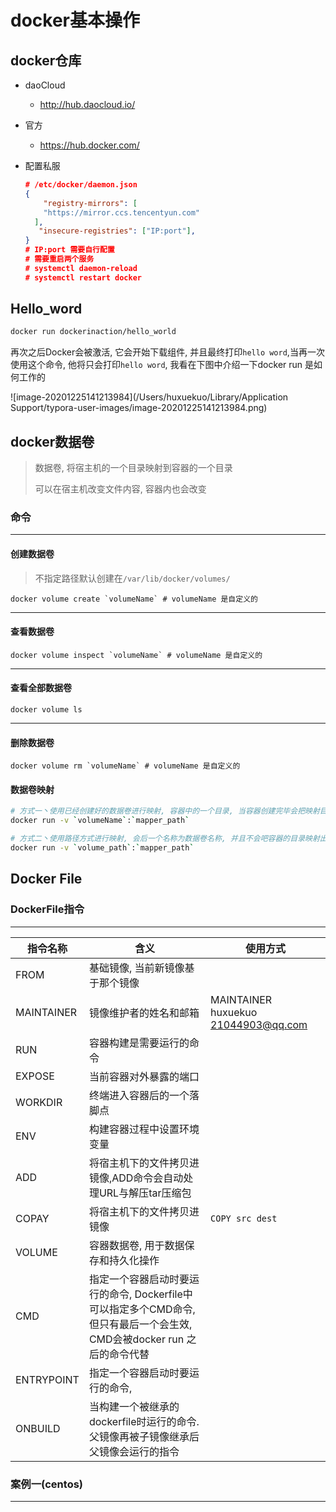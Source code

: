 # docker基本操作



## docker仓库



- daoCloud

  - http://hub.daocloud.io/

- 官方

  - https://hub.docker.com/

- 配置私服

  ```json
  # /etc/docker/daemon.json
  {
      "registry-mirrors": [
      "https://mirror.ccs.tencentyun.com"
    ],
     "insecure-registries": ["IP:port"],
  }
  # IP:port 需要自行配置
  # 需要重启两个服务
  #	systemctl daemon-reload
  #	systemctl restart docker
  ```



## Hello_word



```sh
docker run dockerinaction/hello_world
```

再次之后Docker会被激活, 它会开始下载组件, 并且最终打印`hello word`,当再一次使用这个命令, 他将只会打印`hello word`,  我看在下图中介绍一下docker run 是如何工作的 

![image-20201225141213984](/Users/huxuekuo/Library/Application Support/typora-user-images/image-20201225141213984.png)







## docker数据卷

> 数据卷, 将宿主机的一个目录映射到容器的一个目录
>
> 可以在宿主机改变文件内容, 容器内也会改变



### 命令

-----



#### 创建数据卷

> 不指定路径默认创建在`/var/lib/docker/volumes/`

```shell 
docker volume create `volumeName` # volumeName 是自定义的
```

----



#### 查看数据卷

```shell
docker volume inspect `volumeName` # volumeName 是自定义的
```

----



#### 查看全部数据卷

```shell
docker volume ls
```

---



#### 删除数据卷

```shell
docker volume rm `volumeName` # volumeName 是自定义的
```



#### 数据卷映射

```sh
# 方式一丶使用已经创建好的数据卷进行映射, 容器中的一个目录, 当容器创建完毕会把映射目录中的数据都带出来
docker run -v `volumeName`:`mapper_path` 

# 方式二丶使用路径方式进行映射, 会后一个名称为数据卷名称, 并且不会吧容器的目录映射出来需要自己创建
docker run -v `volume_path`:`mapper_path`
```





## Docker File



### DockerFile指令

---



| 指令名称   | 含义                                                         | 使用方式                            |
| ---------- | ------------------------------------------------------------ | ----------------------------------- |
| FROM       | 基础镜像, 当前新镜像基于那个镜像                             |                                     |
| MAINTAINER | 镜像维护者的姓名和邮箱                                       | MAINTAINER huxuekuo 21044903@qq.com |
| RUN        | 容器构建是需要运行的命令                                     |                                     |
| EXPOSE     | 当前容器对外暴露的端口                                       |                                     |
| WORKDIR    | 终端进入容器后的一个落脚点                                   |                                     |
| ENV        | 构建容器过程中设置环境变量                                   |                                     |
| ADD        | 将宿主机下的文件拷贝进镜像,ADD命令会自动处理URL与解压tar压缩包 |                                     |
| COPAY      | 将宿主机下的文件拷贝进镜像                                   | `COPY src dest`                     |
| VOLUME     | 容器数据卷, 用于数据保存和持久化操作                         |                                     |
| CMD        | 指定一个容器启动时要运行的命令, Dockerfile中可以指定多个CMD命令, 但只有最后一个会生效, CMD会被docker run 之后的命令代替 |                                     |
| ENTRYPOINT | 指定一个容器启动时要运行的命令,                              |                                     |
| ONBUILD    | 当构建一个被继承的dockerfile时运行的命令.父镜像再被子镜像继承后父镜像会运行的指令 |                                     |





### 案例一(centos)

---



